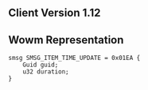 ## Client Version 1.12

## Wowm Representation
```rust,ignore
smsg SMSG_ITEM_TIME_UPDATE = 0x01EA {
    Guid guid;    
    u32 duration;    
}

```
